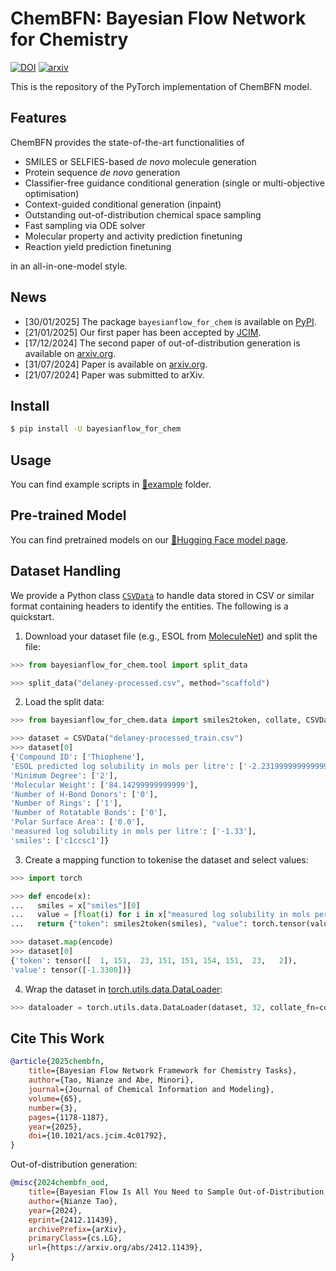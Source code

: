 # ChemBFN: Bayesian Flow Network for Chemistry

[![DOI](https://zenodo.org/badge/DOI/10.1021/acs.jcim.4c01792.svg)](https://doi.org/10.1021/acs.jcim.4c01792)
[![arxiv](https://img.shields.io/badge/arXiv-2412.11439-red)](https://arxiv.org/abs/2412.11439)

This is the repository of the PyTorch implementation of ChemBFN model.

## Features

ChemBFN provides the state-of-the-art functionalities of
* SMILES or SELFIES-based *de novo* molecule generation
* Protein sequence *de novo* generation
* Classifier-free guidance conditional generation (single or multi-objective optimisation)
* Context-guided conditional generation (inpaint)
* Outstanding out-of-distribution chemical space sampling
* Fast sampling via ODE solver
* Molecular property and activity prediction finetuning
* Reaction yield prediction finetuning

in an all-in-one-model style.

## News

* [30/01/2025] The package `bayesianflow_for_chem` is available on [PyPI](https://pypi.org/project/bayesianflow-for-chem/).
* [21/01/2025] Our first paper has been accepted by [JCIM](https://pubs.acs.org/doi/10.1021/acs.jcim.4c01792).
* [17/12/2024] The second paper of out-of-distribution generation is available on [arxiv.org](https://arxiv.org/abs/2412.11439).
* [31/07/2024] Paper is available on [arxiv.org](https://arxiv.org/abs/2407.20294).
* [21/07/2024] Paper was submitted to arXiv.

## Install

```bash
$ pip install -U bayesianflow_for_chem
```

## Usage

You can find example scripts in [📁example](./example) folder.

## Pre-trained Model

You can find pretrained models on our [🤗Hugging Face model page](https://huggingface.co/suenoomozawa/ChemBFN).

## Dataset Handling

We provide a Python class [`CSVData`](./bayesianflow_for_chem/data.py) to handle data stored in CSV or similar format containing headers to identify the entities. The following is a quickstart.

1. Download your dataset file (e.g., ESOL from [MoleculeNet](https://deepchemdata.s3-us-west-1.amazonaws.com/datasets/delaney-processed.csv)) and split the file:
```python
>>> from bayesianflow_for_chem.tool import split_data

>>> split_data("delaney-processed.csv", method="scaffold")
```

2. Load the split data:
```python
>>> from bayesianflow_for_chem.data import smiles2token, collate, CSVData

>>> dataset = CSVData("delaney-processed_train.csv")
>>> dataset[0]
{'Compound ID': ['Thiophene'], 
'ESOL predicted log solubility in mols per litre': ['-2.2319999999999998'], 
'Minimum Degree': ['2'], 
'Molecular Weight': ['84.14299999999999'], 
'Number of H-Bond Donors': ['0'], 
'Number of Rings': ['1'], 
'Number of Rotatable Bonds': ['0'], 
'Polar Surface Area': ['0.0'], 
'measured log solubility in mols per litre': ['-1.33'], 
'smiles': ['c1ccsc1']}
```

3. Create a mapping function to tokenise the dataset and select values:
```python
>>> import torch

>>> def encode(x):
...   smiles = x["smiles"][0]
...   value = [float(i) for i in x["measured log solubility in mols per litre"]]
...   return {"token": smiles2token(smiles), "value": torch.tensor(value)}

>>> dataset.map(encode)
>>> dataset[0]
{'token': tensor([  1, 151,  23, 151, 151, 154, 151,  23,   2]), 
'value': tensor([-1.3300])}
```

4. Wrap the dataset in <u>torch.utils.data.DataLoader</u>:
```python
>>> dataloader = torch.utils.data.DataLoader(dataset, 32, collate_fn=collate)
```

## Cite This Work

```bibtex
@article{2025chembfn,
    title={Bayesian Flow Network Framework for Chemistry Tasks},
    author={Tao, Nianze and Abe, Minori},
    journal={Journal of Chemical Information and Modeling},
    volume={65},
    number={3},
    pages={1178-1187},
    year={2025},
    doi={10.1021/acs.jcim.4c01792},
}
```
Out-of-distribution generation:
```bibtex
@misc{2024chembfn_ood,
    title={Bayesian Flow Is All You Need to Sample Out-of-Distribution Chemical Spaces}, 
    author={Nianze Tao},
    year={2024},
    eprint={2412.11439},
    archivePrefix={arXiv},
    primaryClass={cs.LG},
    url={https://arxiv.org/abs/2412.11439}, 
}
```
